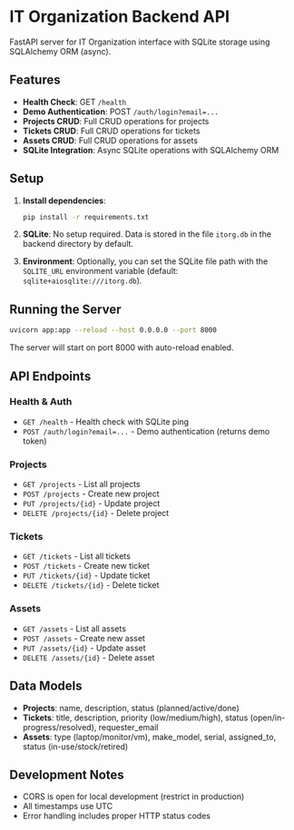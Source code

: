 # IT Organization Backend API

FastAPI server for IT Organization interface with SQLite storage using SQLAlchemy ORM (async).

## Features

- **Health Check**: GET `/health`
- **Demo Authentication**: POST `/auth/login?email=...`
- **Projects CRUD**: Full CRUD operations for projects
- **Tickets CRUD**: Full CRUD operations for tickets  
- **Assets CRUD**: Full CRUD operations for assets
- **SQLite Integration**: Async SQLite operations with SQLAlchemy ORM

## Setup

1. **Install dependencies**:
   ```bash
   pip install -r requirements.txt
   ```

2. **SQLite**: No setup required. Data is stored in the file `itorg.db` in the backend directory by default.

3. **Environment**: Optionally, you can set the SQLite file path with the `SQLITE_URL` environment variable (default: `sqlite+aiosqlite:///itorg.db`).

## Running the Server

```bash
uvicorn app:app --reload --host 0.0.0.0 --port 8000
```

The server will start on port 8000 with auto-reload enabled.

## API Endpoints

### Health & Auth
- `GET /health` - Health check with SQLite ping
- `POST /auth/login?email=...` - Demo authentication (returns demo token)

### Projects
- `GET /projects` - List all projects
- `POST /projects` - Create new project
- `PUT /projects/{id}` - Update project
- `DELETE /projects/{id}` - Delete project

### Tickets
- `GET /tickets` - List all tickets
- `POST /tickets` - Create new ticket
- `PUT /tickets/{id}` - Update ticket
- `DELETE /tickets/{id}` - Delete ticket

### Assets
- `GET /assets` - List all assets
- `POST /assets` - Create new asset
- `PUT /assets/{id}` - Update asset
- `DELETE /assets/{id}` - Delete asset

## Data Models

- **Projects**: name, description, status (planned/active/done)
- **Tickets**: title, description, priority (low/medium/high), status (open/in-progress/resolved), requester_email
- **Assets**: type (laptop/monitor/vm), make_model, serial, assigned_to, status (in-use/stock/retired)

## Development Notes

- CORS is open for local development (restrict in production)
- All timestamps use UTC
- Error handling includes proper HTTP status codes
